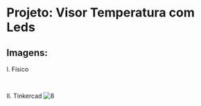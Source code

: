 # Projeto: Visor Temperatura com Leds
## Imagens:
I. Físico

&nbsp;

II. Tinkercad
![8](https://user-images.githubusercontent.com/54013675/217405448-cc898724-0ab3-4a81-be95-883813643c4b.png)
